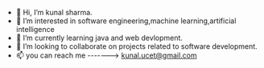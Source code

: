 

- 👋 Hi, I’m kunal sharma.
- 👀 I’m interested in software engineering,machine learning,artificial intelligence
- 🌱 I’m currently learning java and web devlopment.
- 💞️ I’m looking to collaborate on projects related to software development.
- 📫 you can reach me -------> kunal.ucet@gmail.com

<!---
kunal-geeks/kunal-geeks is a ✨ special ✨ repository because its `README.md` (this file) appears on your GitHub profile.
You can click the Preview link to take a look at your changes.
--->
